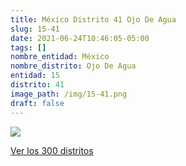 ```yaml
---
title: México Distrito 41 Ojo De Agua
slug: 15-41
date: 2021-06-24T10:46:05-05:00
tags: []
nombre_entidad: México
nombre_distrito: Ojo De Agua
entidad: 15
distrito: 41
image_path: /img/15-41.png
draft: false
---
```


![](/img/15-41.png)

[Ver los 300 distritos](/docs/elecciones-2021)
